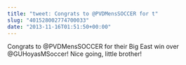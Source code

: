 ```yaml
---
title: "tweet: Congrats to @PVDMensSOCCER for t"
slug: "401528002774700033"
date: "2013-11-16T01:51:50+00:00"
---
```

Congrats to @PVDMensSOCCER for their Big East win over @GUHoyasMSoccer! Nice going, little brother!
